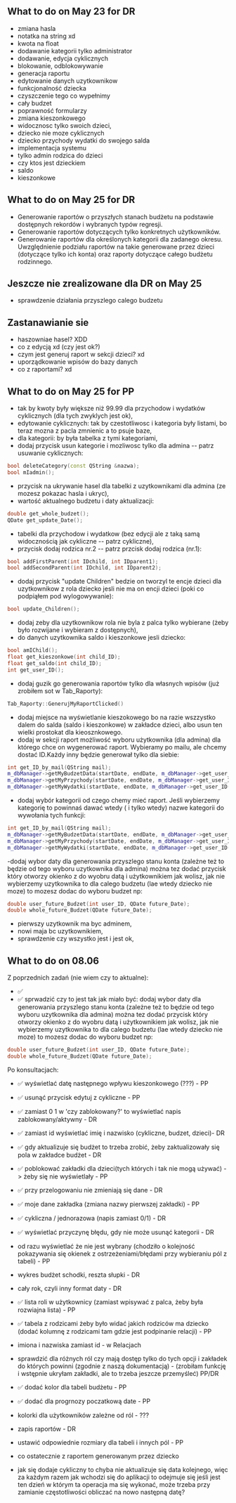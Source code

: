 ## What to do on May 23 for DR
- zmiana hasla
- notatka na string xd
- kwota na float
- dodawanie kategorii tylko administrator
- dodawanie, edycja cyklicznych
- blokowanie, odblokowywanie
- generacja raportu
- edytowanie danych uzytkownikow
- funkcjonalność dziecka
- czyszczenie tego co wypełnimy
- cały budzet
- poprawność formularzy
- zmiana kieszonkowego
- widocznosc tylko swoich dzieci,
- dziecko nie moze cyklicznych
- dziecko przychody wydatki do swojego salda
- implementacja systemu
- tylko admin rodzica do dzieci
- czy ktos jest dzieckiem
- saldo
- kieszonkowe

## What to do on May 25 for DR
- Generowanie raportów o przyszłych stanach budżetu na podstawie dostępnych rekordów i wybranych typów regresji.
- Generowanie raportów dotyczących tylko konkretnych użytkowników. 
- Generowanie raportów dla określonych kategorii dla zadanego okresu. Uwzględnienie podziału raportów na takie generowane przez dzieci (dotyczące tylko ich konta) oraz raporty dotyczące całego budżetu rodzinnego. 


## Jeszcze nie zrealizowane dla DR on May 25
- sprawdzenie działania przyszlego calego budzetu


## Zastanawianie sie
- haszowniae hasel? XDD
- co z edycją xd (czy jest ok?)
- czym jest generuj raport w sekcji dzieci? xd
- uporządkowanie wpisów do bazy danych
- co z raportami? xd 

## What to do on May 25 for PP
- tak by kwoty były większe niż 99.99 dla przychodow i wydatków cyklicznych (dla tych zwyklych jest ok),
- edytowanie cyklicznych: tak by czestotliwosc i kategoria były listami, bo teraz mozna z pacla zmnienic a to psuje baze,
- dla kategorii: by była tabelka z tymi kategoriami,
- dodaj przycisk usun kategorie i mozliwosc tylko dla admina -- patrz usuwanie cyklicznych:
```cpp
bool deleteCategory(const QString &nazwa);
bool mIadmin();
```
- przycisk na ukrywanie hasel dla tabelki z uzytkownikami dla admina (ze mozesz pokazac hasla i ukryc),
- wartość aktualnego budzetu i daty aktualizacji:
```cpp
double get_whole_budzet();
QDate get_update_Date();
```
- tabelki dla przychodow i wydatkow (bez edycji ale z taką samą widocznością jak cykliczne -- patrz cykliczne),
- przycisk dodaj rodzica nr.2 -- patrz przcisk dodaj rodzica (nr.1):
```cpp
bool addFirstParent(int IDchild, int IDparent1);
bool addSecondParent(int IDchild, int IDparent2);
```
- dodaj przycisk "update Children" bedzie on tworzyl te encje dzieci dla uzytkownikow z rola dziecko jesli nie ma on encji dzieci (poki co podpiąłem pod wylogowywanie):
```cpp
bool update_Children();
```
- dodaj zeby dla uzytkownikow rola nie byla z palca tylko wybierane (żeby było rozwijane i wybieram z dostępnych),
- do danych uzytkownika saldo i kieszonkowe jesli dziecko:
```cpp
bool amIChild();
float get_kieszonkowe(int child_ID);
float get_saldo(int child_ID);
int get_user_ID();
```
- dodaj guzik go generowania raportów tylko dla własnych wpisów (już zrobiłem sot w Tab_Raporty):
```cpp
Tab_Raporty::GenerujMyRaportClicked()
```
- dodaj miejsce na wyświetlanie kieszokowego bo na razie wszzystko dalem do salda (saldo i kieszonkowe) w zakładce dzieci, albo usun ten wielki prostokat dla kieosznkowego.
- dodaj w sekcji raport możliwość wyboru użytkownika (dla admina) dla którego chce on wygenerować raport. Wybieramy po mailu, ale chcemy dostać ID.Każdy inny będzie generował tylko dla siebie:
```cpp
int get_ID_by_mail(QString mail);
m_dbManager->getMyBudzetData(startDate, endDate, m_dbManager->get_user_ID());
m_dbManager->getMyPrzychody(startDate, endDate, m_dbManager->get_user_ID()); 
m_dbManager->getMyWydatki(startDate, endDate, m_dbManager->get_user_ID());
```
- dodaj wybór kategorii od czego chemy mieć raport. Jeśli wybierzemy kategorię to powinnaś dawać wtedy ( i tylko wtedy) nazwe kategorii do wywołania tych funkcji:
```cpp
int get_ID_by_mail(QString mail);
m_dbManager->getMyBudzetData(startDate, endDate, m_dbManager->get_user_ID(),"Pensja");
m_dbManager->getMyPrzychody(startDate, endDate, m_dbManager->get_user_ID(),"Pensja"); 
m_dbManager->getMyWydatki(startDate, endDate, m_dbManager->get_user_ID(),"Pensja");
```
-dodaj wybor daty dla generowania przyszlego stanu konta (zależne też to będzie od tego wyboru uzytkownika dla admina) można tez dodać przycisk który otworzy okienko z do wyobru datą i użytkownikiem jak wolisz, jak nie wybierzemy uzytkownika to dla calego budzetu (lae wtedy dziecko nie moze) to mozesz dodac do wyboru budzet np:
```cpp
double user_future_Budzet(int user_ID, QDate future_Date);
double whole_future_Budzet(QDate future_Date);
```
- pierwszy uzytkownik ma byc adminem,
- nowi maja bc uzytkownikiem,
- sprawdzenie czy wszystko jest i jest ok,


## What to do on 08.06
 Z poprzednich zadań (nie wiem czy to aktualne):
 
- ✅ 
- ✅ sprwadzić czy to jest tak jak miało być: dodaj wybor daty dla generowania przyszlego stanu konta (zależne też to będzie od tego wyboru uzytkownika dla admina) można tez dodać przycisk który otworzy okienko z do wyobru datą i użytkownikiem jak wolisz, jak nie wybierzemy uzytkownika to dla calego budzetu (lae wtedy dziecko nie moze) to mozesz dodac do wyboru budzet np:
```cpp
double user_future_Budzet(int user_ID, QDate future_Date);
double whole_future_Budzet(QDate future_Date);
```
Po konsultacjach: 

- ✅ wyświetlać datę następnego wpływu kieszonkowego (???) - PP
- ✅ usunąć przycisk edytuj z cykliczne - PP
- ✅ zamiast 0 1 w 'czy zablokowany?' to wyświetlać napis zablokowany/aktywny - DR
- ✅ zamiast id wyświetlać imię i nazwisko (cykliczne, budzet, dzieci)- DR
- ✅ gdy aktualizuje się budżet to trzeba zrobić, żeby zaktualizowały się pola w zakładce budżet - DR
- ✅ poblokować zakładki dla dzieci(tych których i tak nie mogą używać)  -> żeby się nie wyświetlały - PP
- ✅ przy przelogowaniu nie zmieniają się dane - DR
- ✅ moje dane zakładka (zmiana nazwy pierwszej zakładki) - PP
- ✅ cykliczna / jednorazowa (napis zamiast 0/1) - DR
- ✅ wyświetlać przyczynę błędu, gdy nie może usunąć kategorii - DR
- od razu wyświetlać że nie jest wybrany (chodziło o kolejność pokazywania się okienek z ostrzeżeniami/błędami przy wybieraniu pól z tabeli) - PP
- wykres budżet schodki, reszta słupki - DR
- cały rok, czyli inny format daty - DR
- ✅ lista roli w użytkownicy (zamiast wpisywać z palca, żeby była rozwiajna lista) - PP
- ✅ tabela z rodzicami żeby było widać jakich rodziców ma dziecko (dodać kolumnę z rodzicami tam gdzie jest podpinanie relacji) - PP
- imiona i nazwiska zamiast id - w Relacjach
- sprawdzić dla różnych ról czy mają dostęp tylko do tych opcji i zakładek do których powinni (zgodnie z naszą dokumentacją) - (zrobiłam funkcję i wstępnie ukryłam zakładki, ale to trzeba jeszcze przemyśleć) PP/DR
- ✅ dodać kolor dla tabeli budżetu - PP
- ✅ dodać dla progrnozy poczatkową date - PP
- kolorki dla użytkowników zależne od ról - ???
- zapis raportów - DR
- ustawić odpowiednie rozmiary dla tabeli i innych pól - PP


- co ostatecznie z raportem generowanym przez dziecko

- jak się dodaje cykliczny to chyba nie aktualizuje się data kolejnego, więc za każdym razem jak wchodzi się do aplikacji to odejmuje się jeśli jest ten dzień w którym ta operacja ma się wykonać, może trzeba przy zamianie częstotliwości obliczać na nowo następną datę?


